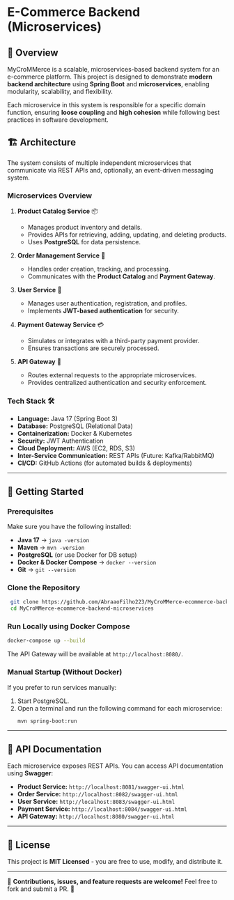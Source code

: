 # E-Commerce Backend (Microservices)

## 📌 Overview
MyCroMMerce is a scalable, microservices-based backend system for an e-commerce platform. This project is designed to demonstrate **modern backend architecture** using **Spring Boot** and **microservices**, enabling modularity, scalability, and flexibility.

Each microservice in this system is responsible for a specific domain function, ensuring **loose coupling** and **high cohesion** while following best practices in software development.

## 🏗️ Architecture
The system consists of multiple independent microservices that communicate via REST APIs and, optionally, an event-driven messaging system.

### **Microservices Overview**
1. **Product Catalog Service** 📦  
   - Manages product inventory and details.
   - Provides APIs for retrieving, adding, updating, and deleting products.
   - Uses **PostgreSQL** for data persistence.

2. **Order Management Service** 📜  
   - Handles order creation, tracking, and processing.
   - Communicates with the **Product Catalog** and **Payment Gateway**.

3. **User Service** 👤  
   - Manages user authentication, registration, and profiles.
   - Implements **JWT-based authentication** for security.

4. **Payment Gateway Service** 💳  
   - Simulates or integrates with a third-party payment provider.
   - Ensures transactions are securely processed.

5. **API Gateway** 🔀  
   - Routes external requests to the appropriate microservices.
   - Provides centralized authentication and security enforcement.

### **Tech Stack** 🛠️
- **Language:** Java 17 (Spring Boot 3)
- **Database:** PostgreSQL (Relational Data)
- **Containerization:** Docker & Kubernetes
- **Security:** JWT Authentication
- **Cloud Deployment:** AWS (EC2, RDS, S3)
- **Inter-Service Communication:** REST APIs (Future: Kafka/RabbitMQ)
- **CI/CD:** GitHub Actions (for automated builds & deployments)

---

## 🚀 Getting Started
### **Prerequisites**
Make sure you have the following installed:
- **Java 17** → `java -version`
- **Maven** → `mvn -version`
- **PostgreSQL** (or use Docker for DB setup)
- **Docker & Docker Compose** → `docker --version`
- **Git** → `git --version`

### **Clone the Repository**
```sh
 git clone https://github.com/AbraaoFilho223/MyCroMMerce-ecommerce-backend-microservices.git
 cd MyCroMMerce-ecommerce-backend-microservices
```

### **Run Locally using Docker Compose**
```sh
docker-compose up --build
```
The API Gateway will be available at `http://localhost:8080/`.

### **Manual Startup (Without Docker)**
If you prefer to run services manually:
1. Start PostgreSQL.
2. Open a terminal and run the following command for each microservice:
   ```sh
   mvn spring-boot:run
   ```

---

## 📖 API Documentation
Each microservice exposes REST APIs. You can access API documentation using **Swagger**:
- **Product Service:** `http://localhost:8081/swagger-ui.html`
- **Order Service:** `http://localhost:8082/swagger-ui.html`
- **User Service:** `http://localhost:8083/swagger-ui.html`
- **Payment Service:** `http://localhost:8084/swagger-ui.html`
- **API Gateway:** `http://localhost:8080/swagger-ui.html`

---

## 📜 License
This project is **MIT Licensed** - you are free to use, modify, and distribute it.

---

🎯 **Contributions, issues, and feature requests are welcome!** Feel free to fork and submit a PR. 🚀
